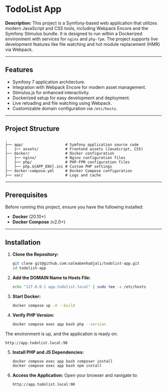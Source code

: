# TodoList App

**Description:**
This project is a Symfony-based web application that utilizes modern JavaScript and CSS tools, including Webpack Encore and the Symfony Stimulus bundle. It is designed to run within a Dockerized environment with services for `nginx` and `php-fpm`. The project supports live development features like file watching and hot module replacement (HMR) via Webpack.

---

## Features

- Symfony 7 application architecture.
- Integration with Webpack Encore for modern asset management.
- Stimulus.js for enhanced interactivity.
- Dockerized setup for easy development and deployment.
- Live reloading and file watching using Webpack.
- Customizable domain configuration via `/etc/hosts`.

---

## Project Structure

```
.
├── app/                   # Symfony application source code
│   ├── assets/            # Frontend assets (JavaScript, CSS)
├── docker/                # Docker configuration
│   ├── nginx/             # Nginx configuration files
│   ├── php/               # PHP-FPM configuration files
│   ├── php.${APP_ENV}.ini # Custom PHP settings
├── docker-compose.yml     # Docker Compose configuration
├── var/                   # Logs and cache
```

---

## Prerequisites

Before running this project, ensure you have the following installed:

- **Docker** (20.10+)
- **Docker Compose** (v2.0+)

---

## Installation

1. **Clone the Repository:**

   ```bash
   git clone git@github.com:salmabenhadjali/todolist-app.git
   cd todolist-app
   ```

2. **Add the DOMAIN Name to Hosts File:**

   ```bash
   echo "127.0.0.1 app.todolist.local" | sudo tee -a /etc/hosts
   ```

3. **Start Docker:**

   ```bash
   docker compose up -d --build
   ```

4. **Verify PHP Version:**
   ```bash
   docker compose exec app bash php --version
   ```

The environment is up, and the application is ready on:

```
http://app.todolist.local:90
```

5. **Install PHP and JS Dependencies:**
   ```bash
   docker compose exec app bash composer install
   docker compose exec app bash npm install
   ```

<!-- 6. **Run Webpack Watcher:**
   Inside the `app` container:
   ```bash
   docker-compose exec app npm run watch
   ``` -->

6. **Access the Application:**
   Open your browser and navigate to:
   ```
   http://app.todolist.local:90
   ```

